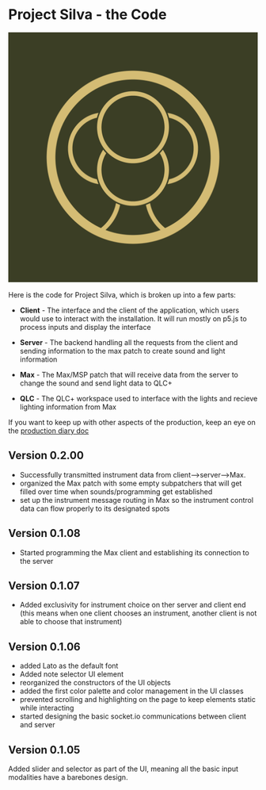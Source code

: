 # Project Silva - the Code

![Silva logo](/assets/logo.png)

Here is the code for Project Silva, which is broken up into a few parts:

* __Client__ - The interface and the client of the application, which users would use to interact with the installation. It will run mostly on p5.js to process inputs and display the interface

* __Server__ - The backend handling all the requests from the client and sending information to the max patch to create sound and light information

* __Max__ - The Max/MSP patch that will receive data from the server to change the sound and send light data to QLC+

* __QLC__ - The QLC+ workspace used to interface with the lights and recieve lighting information from Max

If you want to keep up with other aspects of the production, keep an eye on the [production diary doc](https://docs.google.com/document/d/1Qq62USnN8HzGdD988b3l1mzTnGUS9A-tbOBu56_dSDw/edit?usp=sharing)
## Version 0.2.00
* Successfully transmitted instrument data from client-->server-->Max. 
* organized the Max patch with some empty subpatchers that will get filled over time when sounds/programming get established
* set up the instrument message routing in Max so the instrument control data can flow properly to its designated spots
## Version 0.1.08
* Started programming the Max client and establishing its connection to the server
## Version 0.1.07
* Added exclusivity for instrument choice on ther server and client end (this means when one client chooses an instrument, another client is not able to choose that instrument)
## Version 0.1.06
* added Lato as the default font
* Added note selector UI element
* reorganized the constructors of the UI objects 
* added the first color palette and color management in the UI classes
* prevented scrolling and highlighting on the page to keep elements static while interacting
* started designing the basic socket.io communications between client and server
## Version 0.1.05

Added slider and selector as part of the UI, meaning all the basic input modalities have a barebones design. 
